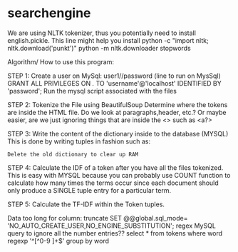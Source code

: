 # searchengine
We are using NLTK tokenizer, thus you potentially need to install english.pickle. This line might help you install
python -c "import nltk; nltk.download('punkt')"
python -m nltk.downloader stopwords

Algorithm/ How to use this program:


STEP 1: Create a user on MySql: user1//password
(line to run on MysSql)
GRANT ALL PRIVILEGES ON *.* TO 'username'@'localhost' IDENTIFIED BY 'password';
Run the mysql script associated with the files


STEP 2: Tokenize the File using BeautifulSoup
	Determine where the tokens are inside the HTML file. Do we look at paragraphs,header, etc.?
	Or maybe easier, are we just ignoring things that are inside the <> such as <a?>

STEP 3: Write the content of the dictionary inside to the database (MYSQL)
	This is done by writing tuples in fashion such as: 
		<token><term freq><doc id>

	Delete the old dictionary to clear up RAM

STEP 4: Calculate the IDF of a token after you have all the files tokenized. This is easy with MYSQL
	because you can probably use COUNT function to calculate how many times the terms occur since
	each document should only produce a SINGLE tuple entry for a particular term.

STEP 5: Calculate the TF-IDF within the Token tuples.

Data too long for column: truncate
SET @@global.sql_mode= 'NO_AUTO_CREATE_USER,NO_ENGINE_SUBSTITUTION';
regex MySQL query to ignore all the number entries?? 
select * from tokens where word regexp '^[^0-9 ]+$'
group by word